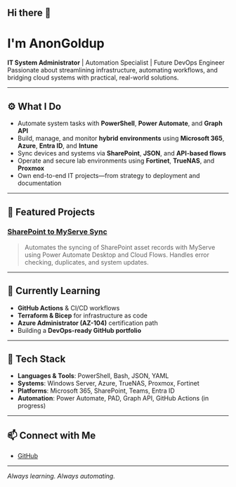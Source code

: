 ## Hi there 👋
# I'm AnonGoldup

**IT System Administrator** | Automation Specialist | Future DevOps Engineer  
Passionate about streamlining infrastructure, automating workflows, and bridging cloud systems with practical, real-world solutions.

---

## ⚙️ What I Do

- Automate system tasks with **PowerShell**, **Power Automate**, and **Graph API**
- Build, manage, and monitor **hybrid environments** using **Microsoft 365**, **Azure**, **Entra ID**, and **Intune**
- Sync devices and systems via **SharePoint**, **JSON**, and **API-based flows**
- Operate and secure lab environments using **Fortinet**, **TrueNAS**, and **Proxmox**
- Own end-to-end IT projects—from strategy to deployment and documentation

---

## 🔧 Featured Projects

### [SharePoint to MyServe Sync](https://github.com/AnonGoldup/device-sync-myserve)
> Automates the syncing of SharePoint asset records with MyServe using Power Automate Desktop and Cloud Flows. Handles error checking, duplicates, and system updates.

---

## 🧠 Currently Learning

- **GitHub Actions** & CI/CD workflows  
- **Terraform & Bicep** for infrastructure as code  
- **Azure Administrator (AZ-104)** certification path  
- Building a **DevOps-ready GitHub portfolio**

---

## 📁 Tech Stack

- **Languages & Tools**: PowerShell, Bash, JSON, YAML  
- **Systems**: Windows Server, Azure, TrueNAS, Proxmox, Fortinet  
- **Platforms**: Microsoft 365, SharePoint, Teams, Entra ID  
- **Automation**: Power Automate, PAD, Graph API, GitHub Actions (in progress)

---

## 📫 Connect with Me

- [GitHub](https://github.com/AnonGoldup)

---

*Always learning. Always automating.*
<!--
**AnonGoldup/AnonGoldup** is a ✨ _special_ ✨ repository because its `README.md` (this file) appears on your GitHub profile.

Here are some ideas to get you started:

- 🔭 I’m currently working on ...
- 🌱 I’m currently learning ...
- 👯 I’m looking to collaborate on ...
- 🤔 I’m looking for help with ...
- 💬 Ask me about ...
- 📫 How to reach me: ...
- 😄 Pronouns: ...
- ⚡ Fun fact: ...
-->
